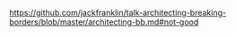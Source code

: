 https://github.com/jackfranklin/talk-architecting-breaking-borders/blob/master/architecting-bb.md#not-good
